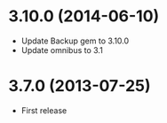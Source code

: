 3.10.0 (2014-06-10)
===================

* Update Backup gem to 3.10.0
* Update omnibus to 3.1

3.7.0 (2013-07-25)
==================

* First release
